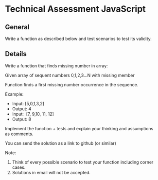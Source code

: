 # Technical Assessment JavaScript

## General

Write a function as described below and test scenarios to test its validity.

## Details

Write a function that finds missing number in array:

Given array of sequent numbers 0,1,2,3...N with missing member

Function finds a first missing number occurrence in the sequence.

Example:

- Input: [5,0,1,3,2]
- Output: 4
- Input:  [7, 9,10, 11, 12]
- Output: 8

Implement the function + tests and explain your thinking and assumptions as comments.

You can send the solution as a link to github (or similar)

Note:

1. Think of every possible scenario to test your function including corner cases.
2. Solutions in email will not be accepted.
